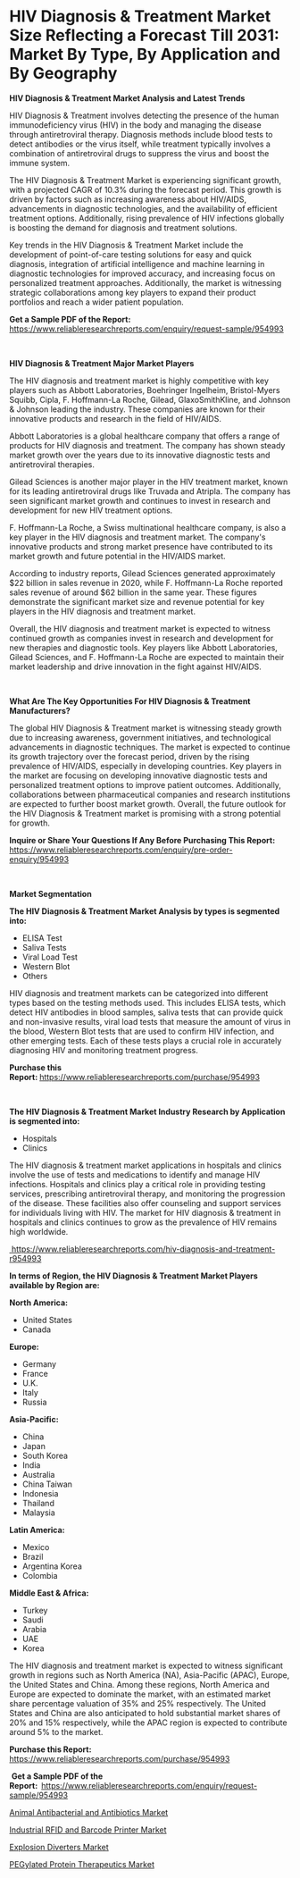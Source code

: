 <p><h1>HIV Diagnosis & Treatment Market Size Reflecting a Forecast Till 2031: Market By Type, By Application and By Geography</h1></p><p><strong>HIV Diagnosis & Treatment Market Analysis and Latest Trends</strong></p>
<p><p>HIV Diagnosis & Treatment involves detecting the presence of the human immunodeficiency virus (HIV) in the body and managing the disease through antiretroviral therapy. Diagnosis methods include blood tests to detect antibodies or the virus itself, while treatment typically involves a combination of antiretroviral drugs to suppress the virus and boost the immune system.</p><p>The HIV Diagnosis & Treatment Market is experiencing significant growth, with a projected CAGR of 10.3% during the forecast period. This growth is driven by factors such as increasing awareness about HIV/AIDS, advancements in diagnostic technologies, and the availability of efficient treatment options. Additionally, rising prevalence of HIV infections globally is boosting the demand for diagnosis and treatment solutions.</p><p>Key trends in the HIV Diagnosis & Treatment Market include the development of point-of-care testing solutions for easy and quick diagnosis, integration of artificial intelligence and machine learning in diagnostic technologies for improved accuracy, and increasing focus on personalized treatment approaches. Additionally, the market is witnessing strategic collaborations among key players to expand their product portfolios and reach a wider patient population.</p></p>
<p><strong>Get a Sample PDF of the Report:&nbsp;</strong> <a href="https://www.reliableresearchreports.com/enquiry/request-sample/954993">https://www.reliableresearchreports.com/enquiry/request-sample/954993</a></p>
<p>&nbsp;</p>
<p><strong>HIV Diagnosis & Treatment Major Market Players</strong></p>
<p><p>The HIV diagnosis and treatment market is highly competitive with key players such as Abbott Laboratories, Boehringer Ingelheim, Bristol-Myers Squibb, Cipla, F. Hoffmann-La Roche, Gilead, GlaxoSmithKline, and Johnson & Johnson leading the industry. These companies are known for their innovative products and research in the field of HIV/AIDS.</p><p>Abbott Laboratories is a global healthcare company that offers a range of products for HIV diagnosis and treatment. The company has shown steady market growth over the years due to its innovative diagnostic tests and antiretroviral therapies.</p><p>Gilead Sciences is another major player in the HIV treatment market, known for its leading antiretroviral drugs like Truvada and Atripla. The company has seen significant market growth and continues to invest in research and development for new HIV treatment options.</p><p>F. Hoffmann-La Roche, a Swiss multinational healthcare company, is also a key player in the HIV diagnosis and treatment market. The company's innovative products and strong market presence have contributed to its market growth and future potential in the HIV/AIDS market.</p><p>According to industry reports, Gilead Sciences generated approximately $22 billion in sales revenue in 2020, while F. Hoffmann-La Roche reported sales revenue of around $62 billion in the same year. These figures demonstrate the significant market size and revenue potential for key players in the HIV diagnosis and treatment market.</p><p>Overall, the HIV diagnosis and treatment market is expected to witness continued growth as companies invest in research and development for new therapies and diagnostic tools. Key players like Abbott Laboratories, Gilead Sciences, and F. Hoffmann-La Roche are expected to maintain their market leadership and drive innovation in the fight against HIV/AIDS.</p></p>
<p>&nbsp;</p>
<p><strong>What Are The Key Opportunities For HIV Diagnosis & Treatment Manufacturers?</strong></p>
<p><p>The global HIV Diagnosis & Treatment market is witnessing steady growth due to increasing awareness, government initiatives, and technological advancements in diagnostic techniques. The market is expected to continue its growth trajectory over the forecast period, driven by the rising prevalence of HIV/AIDS, especially in developing countries. Key players in the market are focusing on developing innovative diagnostic tests and personalized treatment options to improve patient outcomes. Additionally, collaborations between pharmaceutical companies and research institutions are expected to further boost market growth. Overall, the future outlook for the HIV Diagnosis & Treatment market is promising with a strong potential for growth.</p></p>
<p><strong>Inquire or Share Your Questions If Any Before Purchasing This Report:</strong> <a href="https://www.reliableresearchreports.com/enquiry/pre-order-enquiry/954993">https://www.reliableresearchreports.com/enquiry/pre-order-enquiry/954993</a></p>
<p>&nbsp;</p>
<p><strong>Market Segmentation</strong></p>
<p><strong>The HIV Diagnosis & Treatment Market Analysis by types is segmented into:</strong></p>
<p><ul><li>ELISA Test</li><li>Saliva Tests</li><li>Viral Load Test</li><li>Western Blot</li><li>Others</li></ul></p>
<p><p>HIV diagnosis and treatment markets can be categorized into different types based on the testing methods used. This includes ELISA tests, which detect HIV antibodies in blood samples, saliva tests that can provide quick and non-invasive results, viral load tests that measure the amount of virus in the blood, Western Blot tests that are used to confirm HIV infection, and other emerging tests. Each of these tests plays a crucial role in accurately diagnosing HIV and monitoring treatment progress.</p></p>
<p><strong>Purchase this Report:&nbsp;</strong><a href="https://www.reliableresearchreports.com/purchase/954993">https://www.reliableresearchreports.com/purchase/954993</a></p>
<p>&nbsp;</p>
<p><strong>The HIV Diagnosis & Treatment Market Industry Research by Application is segmented into:</strong></p>
<p><ul><li>Hospitals</li><li>Clinics</li></ul></p>
<p><p>The HIV diagnosis & treatment market applications in hospitals and clinics involve the use of tests and medications to identify and manage HIV infections. Hospitals and clinics play a critical role in providing testing services, prescribing antiretroviral therapy, and monitoring the progression of the disease. These facilities also offer counseling and support services for individuals living with HIV. The market for HIV diagnosis & treatment in hospitals and clinics continues to grow as the prevalence of HIV remains high worldwide.</p></p>
<p><a href="https://www.reliableresearchreports.com/hiv-diagnosis-and-treatment-r954993">&nbsp;https://www.reliableresearchreports.com/hiv-diagnosis-and-treatment-r954993</a></p>
<p><strong>In terms of Region, the HIV Diagnosis & Treatment Market Players available by Region are:</strong></p>
<p>
    <p> <strong> North America: </strong>
        <ul>
            <li>United States</li>
            <li>Canada</li>
        </ul>
        </p> 
    <p> <strong> Europe: </strong>
        <ul>
            <li>Germany</li>
            <li>France</li>
            <li>U.K.</li>
            <li>Italy</li>
            <li>Russia</li>
        </ul>
        </p> 
    <p> <strong> Asia-Pacific: </strong>
        <ul>
            <li>China</li>
            <li>Japan</li>
            <li>South Korea</li>
            <li>India</li>
            <li>Australia</li>
            <li>China Taiwan</li>
            <li>Indonesia</li>
            <li>Thailand</li>
            <li>Malaysia</li>
        </ul>
        </p> 
    <p> <strong> Latin America: </strong>
        <ul>
            <li>Mexico</li>
            <li>Brazil</li>
            <li>Argentina Korea</li>
            <li>Colombia</li>
        </ul>
        </p> 
    <p> <strong> Middle East & Africa: </strong>
        <ul>
            <li>Turkey</li>
            <li>Saudi</li>
            <li>Arabia</li>
            <li>UAE</li>
            <li>Korea</li>
        </ul>
    </p>
    </p>
<p><p>The HIV diagnosis and treatment market is expected to witness significant growth in regions such as North America (NA), Asia-Pacific (APAC), Europe, the United States and China. Among these regions, North America and Europe are expected to dominate the market, with an estimated market share percentage valuation of 35% and 25% respectively. The United States and China are also anticipated to hold substantial market shares of 20% and 15% respectively, while the APAC region is expected to contribute around 5% to the market.</p></p>
<p><strong>Purchase this Report: </strong><a href="https://www.reliableresearchreports.com/purchase/954993">https://www.reliableresearchreports.com/purchase/954993</a></p>
<p>&nbsp;<strong>Get a Sample PDF of the Report:&nbsp;&nbsp;</strong><a href="https://www.reliableresearchreports.com/enquiry/request-sample/954993">https://www.reliableresearchreports.com/enquiry/request-sample/954993</a></p>
<p><strong></strong></p>
<p><p><a href="https://github.com/susanjprice2023/Market-Research-Report-List-1/blob/main/animal-antibacterial-and-antibiotics-market.md">Animal Antibacterial and Antibiotics Market</a></p><p><a href="https://www.linkedin.com/pulse/industrial-rfid-barcode-printer-market-size-outlook-forecast-ca4kf">Industrial RFID and Barcode Printer Market</a></p><p><a href="https://www.linkedin.com/pulse/explosion-diverters-market-furnishes-information-share-pp43e">Explosion Diverters Market</a></p><p><a href="https://github.com/ElmoRunolfsson2023/Market-Research-Report-List-1/blob/main/pegylated-protein-therapeutics-market.md">PEGylated Protein Therapeutics Market</a></p></p>
